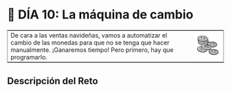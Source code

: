 # :date: DÍA 10: La máquina de cambio

<table frame="box">
  <tr>
    <td>De cara a las ventas navideñas, vamos a automatizar el cambio de las monedas para que no se tenga que hacer manualmente. ¡Ganaremos tiempo! Pero primero, hay que programarlo.</td>
    <td align="center"><a href="https://adventjs.dev/challenges/10"><img src="../images/coins.png" width="200"/></a></td>
  </tr>
</table>

## Descripción del Reto